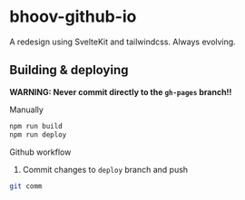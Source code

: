 # bhoov-github-io

A redesign using SvelteKit and tailwindcss. Always evolving.

## Building & deploying

**WARNING: Never commit directly to the `gh-pages` branch!!**

Manually

```bash
npm run build
npm run deploy
```

Github workflow

1. Commit changes to `deploy` branch and push

```bash
git comm
```